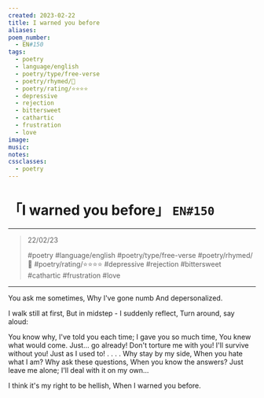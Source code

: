 ```yaml
---
created: 2023-02-22
title: I warned you before
aliases:
poem_number:
  - EN#150
tags:
  - poetry
  - language/english
  - poetry/type/free-verse
  - poetry/rhymed/🔴
  - poetry/rating/⭐⭐⭐⭐
  - depressive
  - rejection
  - bittersweet
  - cathartic
  - frustration
  - love
image:
music:
notes:
cssclasses:
  - poetry
---
```

# 「I warned you before」 `EN#150`

---

> 22/02/23
> 
> #poetry 
> #language/english 
> #poetry/type/free-verse 
> #poetry/rhymed/🔴 
> #poetry/rating/⭐⭐⭐⭐ 
> #depressive #rejection #bittersweet #cathartic #frustration #love 

---

You ask me sometimes,
Why I've gone numb
And depersonalized.

I walk still at first,
But in midstep -
I suddenly reflect,
Turn around, say aloud:

You know why,
I've told you each time;
I gave you so much time,
You knew what would come.
Just... go already!
Don't torture me with you!
I'll survive without you!
Just as I used to!
.
.
.
.
Why stay by my side,
When you hate what I am?
Why ask these questions,
When you know the answers?
Just leave me alone;
I'll deal with it on my own...

I think it's my right to be hellish,
When I warned you before.